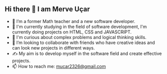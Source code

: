 ## Hi there 👋 I am Merve Uçar

- 🔭 I’m a former Math teacher and a new software developer.
- 🌱 I'm currently studying in the field of software development, I'm currently doing projects on HTML, CSS and JAVASCRIPT.
- 👀 I'm curious about complex problems and logical thinking skills.
- 👯 I’m looking to collaborate with friends who have creative ideas and can look new projects in different ways.
- ✍️ My aim is to develop myself in the software field and create effective projects. 
- 📫 How to reach me: mucar2326@gmail.com

